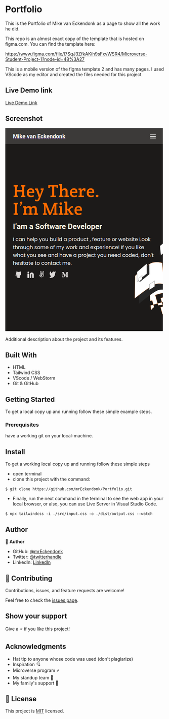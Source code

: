 # Portfolio

This is the Portfolio of Mike van Eckendonk as a page to show all the work he did.

This repo is an almost exact copy of the template that is hosted on figma.com. You can find the template here:

https://www.figma.com/file/l7SqJ3ZfkAKih9sFxvWSR4/Microverse-Student-Project-1?node-id=48%3A27

This is a mobile version of the figma template 2 and has many pages.
I used VScode as my editor and created the files needed for this project

## Live Demo link

[Live Demo Link](https://portfolio-mreckendonk.netlify.app/)

## Screenshot

![screenshot](./app_screenshot.png)

Additional description about the project and its features.

## Built With

- HTML
- Tailwind CSS
- VScode / WebStorm
- Git & GitHub

## Getting Started

To get a local copy up and running follow these simple example steps.

### Prerequisites

have a working git on your local-machine.

## Install

To get a working local copy up and running follow these simple steps

- open terminal
- clone this project with the command:

```
$ git clone https://github.com/mrEckendonk/Portfolio.git
```

- Finally, run the next command in the terminal to see the web app in your local browser, or also, you can use Live
  Server in Visual Studio Code.

```
$ npx tailwindcss -i ./src/input.css -o ./dist/output.css --watch
```

## Author

👤 **Author**

- GitHub: [@mrEckendonk](https://github.com/mrEckendonk)
- Twitter: [@twitterhandle](https://twitter.com/mike_eckendonk)
- LinkedIn: [LinkedIn](https://www.linkedin.com/in/mike-van-eckendonk)

## 🤝 Contributing

Contributions, issues, and feature requests are welcome!

Feel free to check the [issues page](https://github.com/mrEckendonk/Portfolio/issues).

## Show your support

Give a ⭐️ if you like this project!

## Acknowledgments

- Hat tip to anyone whose code was used (don't plagiarize)
- Inspiration 💘
- Microverse program ⚡
- My standup team 🏹
- My family's support 🙌

## 📝 License

This project is [MIT](./MIT.md) licensed.